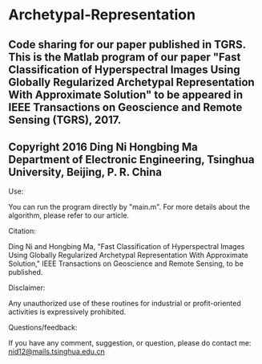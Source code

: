 # Archetypal-Representation
Code sharing for our paper published in TGRS.
This is the Matlab program of our paper 
"Fast Classification of Hyperspectral Images Using Globally Regularized Archetypal Representation With Approximate Solution"  to be appeared in IEEE Transactions on Geoscience and Remote Sensing (TGRS), 2017.
----------------------------------------------------------------------------------------------------
Copyright 2016
Ding Ni 
Hongbing Ma
Department of Electronic Engineering, Tsinghua University, Beijing, P. R. China
----------------------------------------------------------------------------------------------------
Use:

You can run the program directly by "main.m".
For more details about the algorithm, please refer to our article.

Citation:

Ding Ni and Hongbing Ma, "Fast Classification of Hyperspectral Images Using Globally Regularized Archetypal Representation With Approximate Solution," IEEE Transactions on Geoscience and Remote Sensing, to be published.

Disclaimer:

Any unauthorized use of these routines for industrial or profit-oriented activities is expressively prohibited.

Questions/feedback:

If you have any comment, suggestion, or question, please do 
contact me: nid12@mails.tsinghua.edu.cn
